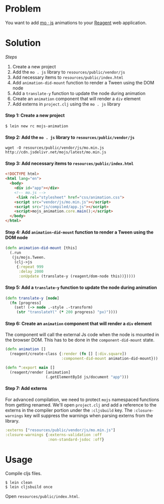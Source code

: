 # Problem

You want to add [mo · js](https://github.com/legomushroom/mojs) animations to your [Reagent](https://github.com/reagent-project/reagent) web application.

# Solution

*Steps*

1. Create a new project
2. Add the `mo . js` library to `resources/public/vendor/js`
3. Add necessary items to `resources/public/index.html`
4. Add `animation-did-mount` function to render a Tween using the DOM node
5. Add a `translate-y` function to update the node during animation
6. Create an `animation` component that will render a `div` element
7. Add externs in `project.clj` using the `mo . js` library

#### Step 1: Create a new project

```
$ lein new rc mojs-animation
```

#### Step 2: Add the `mo . js` library to `resources/public/vendor/js`

```
wget -O resources/public/vendor/js/mo.min.js http://cdn.jsdelivr.net/mojs/latest/mo.min.js
```

#### Step 3: Add necessary items to `resources/public/index.html`

```html
<!DOCTYPE html>
<html lang="en">
  <body>
    <div id="app"></div>    
    <!-- mo.js -->
     <link rel="stylesheet" href="css/animation.css">
    <script src="vendor/js/mo.min.js"></script>
    <script src="js/compiled/app.js"></script>
    <script>mojs_animation.core.main();</script>
  </body>
</html>

```

#### Step 4: Add `animation-did-mount` function to render a Tween using the DOM node

```clojure
(defn animation-did-mount [this]    
  (.run
   (js/mojs.Tween.
    (clj->js
     {:repeat 999
      :delay 2000
      :onUpdate (translate-y (reagent/dom-node this))}))))
```

#### Step 5: Add a `translate-y` function to update the node during animation

```clojure
(defn translate-y [node]
  (fn [progress]
    (set! (-> node .-style .-transform)
     (str "translateY(" (* 200 progress) "px)"))))
```

#### Step 6: Create an `animation` component that will render a `div` element

The component will call the external Js code when the node is mounted in the browser DOM. This has to be done in the `component-did-mount` state.

```clojure
(defn animation []
  (reagent/create-class {:render (fn [] [:div.square])
                         :component-did-mount animation-did-mount}))

(defn ^:export main []
  (reagent/render [animation]
                  (.getElementById js/document "app")))

```

#### Step 7: Add externs

For advanced compilation, we need to protect `mojs` namespaced functions from getting renamed. We'll open `project.clj` and add a reference to the externs in the compiler portion under the  `:cljsbuild` key. The `:closure-warnings` key will suppress the warnings when parsing externs from the library.

```clojure
:externs ["resources/public/vendor/js/mo.min.js"]
:closure-warnings {:externs-validation :off
                   :non-standard-jsdoc :off}
```

# Usage

Compile cljs files.

```
$ lein clean
$ lein cljsbuild once
```

Open `resources/public/index.html`.
